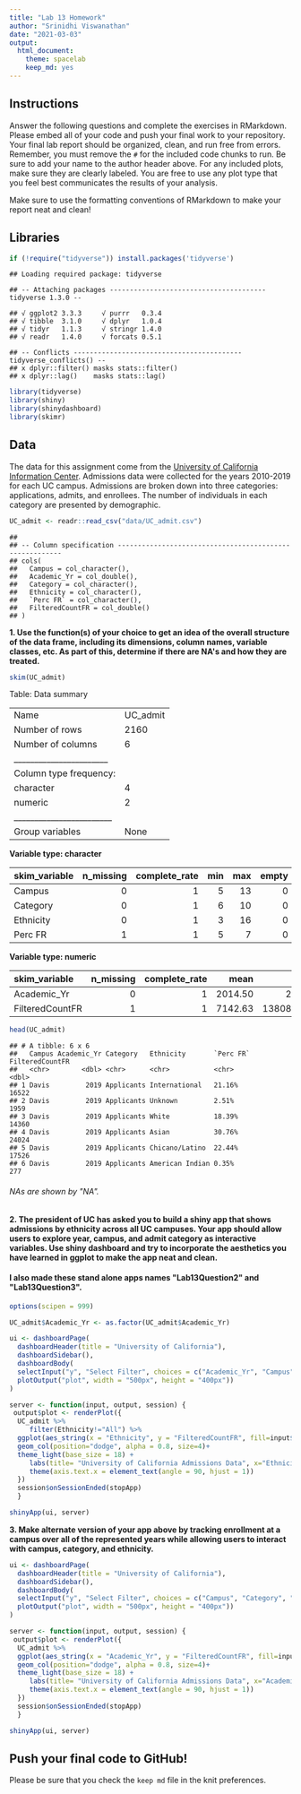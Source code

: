 ```yaml
---
title: "Lab 13 Homework"
author: "Srinidhi Viswanathan"
date: "2021-03-03"
output:
  html_document: 
    theme: spacelab
    keep_md: yes
---
```




## Instructions
Answer the following questions and complete the exercises in RMarkdown. Please embed all of your code and push your final work to your repository. Your final lab report should be organized, clean, and run free from errors. Remember, you must remove the `#` for the included code chunks to run. Be sure to add your name to the author header above. For any included plots, make sure they are clearly labeled. You are free to use any plot type that you feel best communicates the results of your analysis.  

Make sure to use the formatting conventions of RMarkdown to make your report neat and clean!  

## Libraries

```r
if (!require("tidyverse")) install.packages('tidyverse')
```

```
## Loading required package: tidyverse
```

```
## -- Attaching packages --------------------------------------- tidyverse 1.3.0 --
```

```
## √ ggplot2 3.3.3     √ purrr   0.3.4
## √ tibble  3.1.0     √ dplyr   1.0.4
## √ tidyr   1.1.3     √ stringr 1.4.0
## √ readr   1.4.0     √ forcats 0.5.1
```

```
## -- Conflicts ------------------------------------------ tidyverse_conflicts() --
## x dplyr::filter() masks stats::filter()
## x dplyr::lag()    masks stats::lag()
```


```r
library(tidyverse)
library(shiny)
library(shinydashboard)
library(skimr)
```

## Data
The data for this assignment come from the [University of California Information Center](https://www.universityofcalifornia.edu/infocenter). Admissions data were collected for the years 2010-2019 for each UC campus. Admissions are broken down into three categories: applications, admits, and enrollees. The number of individuals in each category are presented by demographic.  

```r
UC_admit <- readr::read_csv("data/UC_admit.csv")
```

```
## 
## -- Column specification --------------------------------------------------------
## cols(
##   Campus = col_character(),
##   Academic_Yr = col_double(),
##   Category = col_character(),
##   Ethnicity = col_character(),
##   `Perc FR` = col_character(),
##   FilteredCountFR = col_double()
## )
```

**1. Use the function(s) of your choice to get an idea of the overall structure of the data frame, including its dimensions, column names, variable classes, etc. As part of this, determine if there are NA's and how they are treated.**  

```r
skim(UC_admit)
```


Table: Data summary

|                         |         |
|:------------------------|:--------|
|Name                     |UC_admit |
|Number of rows           |2160     |
|Number of columns        |6        |
|_______________________  |         |
|Column type frequency:   |         |
|character                |4        |
|numeric                  |2        |
|________________________ |         |
|Group variables          |None     |


**Variable type: character**

|skim_variable | n_missing| complete_rate| min| max| empty| n_unique| whitespace|
|:-------------|---------:|-------------:|---:|---:|-----:|--------:|----------:|
|Campus        |         0|             1|   5|  13|     0|        9|          0|
|Category      |         0|             1|   6|  10|     0|        3|          0|
|Ethnicity     |         0|             1|   3|  16|     0|        8|          0|
|Perc FR       |         1|             1|   5|   7|     0|     1293|          0|


**Variable type: numeric**

|skim_variable   | n_missing| complete_rate|    mean|       sd|   p0|    p25|    p50|    p75|   p100|hist  |
|:---------------|---------:|-------------:|-------:|--------:|----:|------:|------:|------:|------:|:-----|
|Academic_Yr     |         0|             1| 2014.50|     2.87| 2010| 2012.0| 2014.5| 2017.0|   2019|▇▇▇▇▇ |
|FilteredCountFR |         1|             1| 7142.63| 13808.91|    1|  447.5| 1837.0| 6899.5| 113755|▇▁▁▁▁ |

```r
head(UC_admit)
```

```
## # A tibble: 6 x 6
##   Campus Academic_Yr Category   Ethnicity       `Perc FR` FilteredCountFR
##   <chr>        <dbl> <chr>      <chr>           <chr>               <dbl>
## 1 Davis         2019 Applicants International   21.16%              16522
## 2 Davis         2019 Applicants Unknown         2.51%                1959
## 3 Davis         2019 Applicants White           18.39%              14360
## 4 Davis         2019 Applicants Asian           30.76%              24024
## 5 Davis         2019 Applicants Chicano/Latino  22.44%              17526
## 6 Davis         2019 Applicants American Indian 0.35%                 277
```
###### NAs are shown by "NA".

**2. The president of UC has asked you to build a shiny app that shows admissions by ethnicity across all UC campuses. Your app should allow users to explore year, campus, and admit category as interactive variables. Use shiny dashboard and try to incorporate the aesthetics you have learned in ggplot to make the app neat and clean.**

#### I also made these stand alone apps names "Lab13Question2" and "Lab13Question3".


```r
options(scipen = 999)
```

```r
UC_admit$Academic_Yr <- as.factor(UC_admit$Academic_Yr)
```



```r
ui <- dashboardPage(
  dashboardHeader(title = "University of California"),
  dashboardSidebar(),
  dashboardBody(
  selectInput("y", "Select Filter", choices = c("Academic_Yr", "Campus", "Category"), selected = "Academic_Yr"),
  plotOutput("plot", width = "500px", height = "400px"))
)

server <- function(input, output, session) { 
 output$plot <- renderPlot({
  UC_admit %>% 
     filter(Ethnicity!="All") %>% 
  ggplot(aes_string(x = "Ethnicity", y = "FilteredCountFR", fill=input$y)) +
  geom_col(position="dodge", alpha = 0.8, size=4)+
  theme_light(base_size = 18) + 
     labs(title= "University of California Admissions Data", x="Ethnicity", y="Number Admitted", fill = "Legend")+
     theme(axis.text.x = element_text(angle = 90, hjust = 1))
  })
  session$onSessionEnded(stopApp)
  }

shinyApp(ui, server)
```


**3. Make alternate version of your app above by tracking enrollment at a campus over all of the represented years while allowing users to interact with campus, category, and ethnicity.**

```r
ui <- dashboardPage(
  dashboardHeader(title = "University of California"),
  dashboardSidebar(),
  dashboardBody(
  selectInput("y", "Select Filter", choices = c("Campus", "Category", "Ethnicity"), selected = "Campus"),
  plotOutput("plot", width = "500px", height = "400px"))
)

server <- function(input, output, session) { 
 output$plot <- renderPlot({
  UC_admit %>% 
  ggplot(aes_string(x = "Academic_Yr", y = "FilteredCountFR", fill=input$y)) +
  geom_col(position="dodge", alpha = 0.8, size=4)+
  theme_light(base_size = 18) + 
     labs(title= "University of California Admissions Data", x="Academic Year", y="Number Admitted", fill = "Legend")+
     theme(axis.text.x = element_text(angle = 90, hjust = 1))
  })
  session$onSessionEnded(stopApp)
  }

shinyApp(ui, server)
```

## Push your final code to GitHub!
Please be sure that you check the `keep md` file in the knit preferences. 
